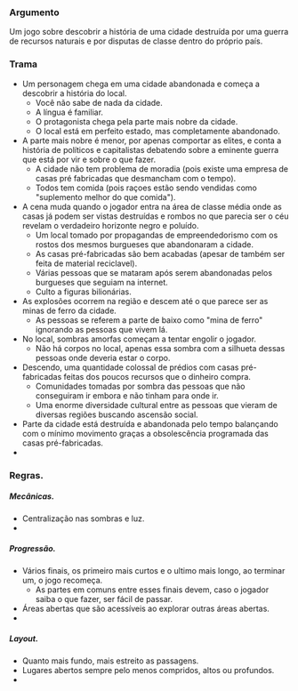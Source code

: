 

### Argumento
Um jogo sobre descobrir a história de uma cidade destruída por uma guerra de recursos naturais e por disputas de classe dentro do próprio país.

### Trama
* Um personagem chega em uma cidade abandonada e começa a descobrir a história do local.
	* Você não sabe de nada da cidade.
	* A língua é familiar.
	* O protagonista chega pela parte mais nobre da cidade.
	* O local está em perfeito estado, mas completamente abandonado.
* A parte mais nobre é menor, por apenas comportar as elites, e conta a história de políticos e capitalistas debatendo sobre a eminente guerra que está por vir e sobre o que fazer.
	* A cidade não tem problema de moradia (pois existe uma empresa de casas pré fabricadas que desmancham com o tempo).
	* Todos tem comida (pois raçoes estão sendo vendidas como "suplemento melhor do que comida").
* A cena muda quando o jogador entra na área de classe média onde as casas já podem ser vistas destruídas e rombos no que parecia ser o céu revelam o verdadeiro horizonte negro e poluído.
	* Um local tomado por propagandas de empreendedorismo com os rostos dos mesmos burgueses que abandonaram a cidade.
	* As casas pré-fabricadas são bem acabadas (apesar de também ser feita de material reciclavel).
	* Várias pessoas que se mataram após serem abandonadas pelos burgueses que seguiam na internet.
	* Culto a figuras bilionárias.
* As explosões ocorrem na região e descem até o que parece ser as minas de ferro da cidade.
	* As pessoas se referem a parte de baixo como "mina de ferro" ignorando as pessoas que vivem lá.
* No local, sombras amorfas começam a tentar engolir o jogador.
	* Não há corpos no local, apenas essa sombra com a silhueta dessas pessoas onde deveria estar o corpo.
* Descendo, uma quantidade colossal de prédios com casas pré-fabricadas feitas dos poucos recursos que o dinheiro compra.
	* Comunidades tomadas por sombra das pessoas que não conseguiram ir embora e não tinham para onde ir.
	* Uma enorme diversidade cultural entre as pessoas que vieram de diversas regiões buscando ascensão social.
* Parte da cidade está destruída e abandonada pelo tempo balançando com o mínimo movimento graças a obsolescência programada das casas pré-fabricadas.
* 


### Regras.

##### Mecânicas.
* Centralização nas sombras e luz.
* 

##### Progressão.
* Vários finais, os primeiro mais curtos e o ultimo mais longo, ao terminar um, o jogo recomeça.
	* As partes em comuns entre esses finais devem, caso o jogador saiba o que fazer, ser fácil de passar.
* Áreas abertas que são acessíveis ao explorar outras áreas abertas.
* 

##### Layout.
* Quanto mais fundo, mais estreito as passagens.
* Lugares abertos sempre pelo menos compridos, altos ou profundos.
* 

